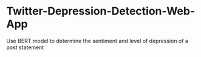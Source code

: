 # Twitter-Depression-Detection-Web-App
 Use BERT model to determine the sentiment and level of depression of a post statement
